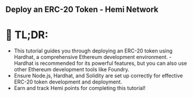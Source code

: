 ## Deploy an ERC-20 Token - Hemi Network
# 📜 TL;DR:
- This tutorial guides you through deploying an ERC-20 token using Hardhat, a comprehensive Ethereum development environment. - Hardhat is recommended for its powerful features, but you can also use other Ethereum development tools like Foundry.
- Ensure Node.js, Hardhat, and Solidity are set up correctly for effective ERC-20 token development and deployment.
- Earn and track Hemi points for completing this tutorial!